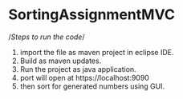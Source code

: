 # SortingAssignmentMVC
/*Steps to run the code*/
1. import the file as maven project in eclipse IDE.
2. Build as maven updates.
3. Run the project as java application.
4. port will open at https://localhost:9090
5. then sort for generated numbers using GUI.
